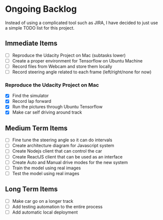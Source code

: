 # Ongoing Backlog
Instead of using a complicated tool such as JIRA, I have decided to just use a simple TODO list for this project.

## Immediate Items 
- [ ] Reproduce the Udacity Project on Mac (subtasks lower)
- [ ] Create a proper environment for Tensorflow on Ubuntu Machine
- [ ] Record files from Webcam and store them locally
- [ ] Record steering angle related to each frame (left/right/none for now)

### Reproduce the Udacity Project on Mac
- [x] Find the simulator
- [x] Record lap forward
- [x] Run the pictures through Ubuntu Tensorflow
- [x] Make car self driving around track

## Medium Term Items
- [ ] Fine tune the steering angle so it can do intervals
- [ ] Create architecture diagram for Javascript system
- [ ] Create Nodejs client that can control the car
- [ ] Create ReactJS client that can be used as an interface
- [ ] Create Auto and Manual drive modes for the new system
- [ ] Train the model using real images
- [ ] Test the model using real images

## Long Term Items
- [ ] Make car go on a longer track
- [ ] Add testing automation to the entire process
- [ ] Add automatic local deployment

